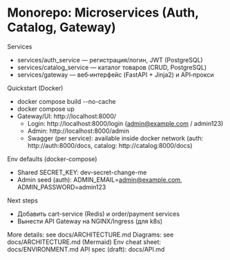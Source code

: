 Monorepo: Microservices (Auth, Catalog, Gateway)
===============================================

Services
- services/auth_service — регистрация/логин, JWT (PostgreSQL)
- services/catalog_service — каталог товаров (CRUD, PostgreSQL)
- services/gateway — веб‑интерфейс (FastAPI + Jinja2) и API‑прокси

Quickstart (Docker)
- docker compose build --no-cache
- docker compose up
- Gateway/UI: http://localhost:8000/
  - Login: http://localhost:8000/login (admin@example.com / admin123)
  - Admin: http://localhost:8000/admin
  - Swagger (per service): available inside docker network (auth: http://auth:8000/docs, catalog: http://catalog:8000/docs)

Env defaults (docker-compose)
- Shared SECRET_KEY: dev-secret-change-me
- Admin seed (auth): ADMIN_EMAIL=admin@example.com, ADMIN_PASSWORD=admin123

Next steps
- Добавить cart-service (Redis) и order/payment services
- Вынести API Gateway на NGINX/Ingress (для k8s)

More details: see docs/ARCHITECTURE.md
Diagrams: see docs/ARCHITECTURE.md (Mermaid)
Env cheat sheet: docs/ENVIRONMENT.md
API spec (draft): docs/API.md
